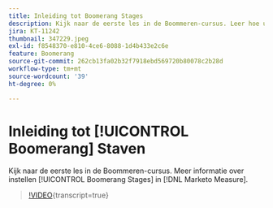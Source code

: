 ```yaml
---
title: Inleiding tot Boomerang Stages
description: Kijk naar de eerste les in de Boommeren-cursus. Leer hoe u Boemerang-fasen kunt instellen in [!DNL Marketo Measure].
jira: KT-11242
thumbnail: 347229.jpeg
exl-id: f8548370-e810-4ce6-8088-1d4b433e2c6e
feature: Boomerang
source-git-commit: 262cb13fa02b32f7918ebd569720b80078c2b28d
workflow-type: tm+mt
source-wordcount: '39'
ht-degree: 0%

---
```


# Inleiding tot [!UICONTROL Boomerang] Staven

Kijk naar de eerste les in de Boommeren-cursus. Meer informatie over instellen [!UICONTROL Boomerang Stages] in [!DNL Marketo Measure].

>[!VIDEO](https://video.tv.adobe.com/v/347229/?learn=on){transcript=true}
